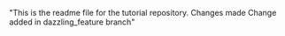 "This is the readme file for the tutorial 
repository. Changes made
Change added in dazzling_feature branch"